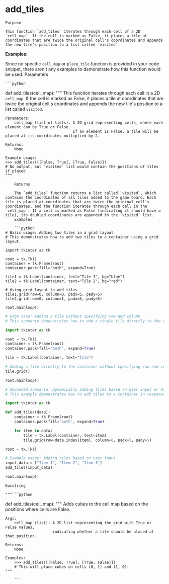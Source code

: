 # add_tiles

    Purpose

    This function `add_tiles` iterates through each cell of a 2D `cell_map`. If the cell is marked as False, it places a tile at coordinates that are twice the original cell's coordinates and appends the new tile's position to a list called `visited`.

**Examples:**

Since no specific `cell_map` or `place_tile` function is provided in your code snippet, there aren't any examples to demonstrate how this function would be used.
    Parameters

    ```python
def add_tiles(cell_map):
    """
    This function iterates through each cell in a 2D `cell_map`. If the cell is marked as False,
    it places a tile at coordinates that are twice the original cell's coordinates and appends the new tile's position to a list called `visited`.

    Parameters:
        cell_map (list of lists): A 2D grid representing cells, where each element can be True or False.
                                  If an element is False, a tile will be placed at its coordinates multiplied by 2.

    Returns:
        None

    Example usage:
    >>> add_tiles([[False, True], [True, False]])
    # No output, but `visited` list would contain the positions of tiles if placed
    """
```
    Returns

    The `add_tiles` function returns a list called `visited`, which contains the coordinates of all tiles added to the game board. Each tile is placed at coordinates that are twice the original cell's coordinates, and the function iterates through each cell in the `cell_map`. If a cell is marked as False (indicating it should have a tile), its doubled coordinates are appended to the `visited` list.
    Examples

    ```python
# Basic usage: Adding two tiles in a grid layout
# This demonstrates how to add two tiles to a container using a grid layout.

import tkinter as tk

root = tk.Tk()
container = tk.Frame(root)
container.pack(fill='both', expand=True)

tile1 = tk.Label(container, text="Tile 1", bg="blue")
tile2 = tk.Label(container, text="Tile 2", bg="red")

# Using grid layout to add tiles
tile1.grid(row=0, column=0, padx=5, pady=5)
tile2.grid(row=0, column=1, padx=5, pady=5)

root.mainloop()
```

```python
# Edge case: Adding a tile without specifying row and column
# This scenario demonstrates how to add a single tile directly to the container without specifying its position.

import tkinter as tk

root = tk.Tk()
container = tk.Frame(root)
container.pack(fill='both', expand=True)

tile = tk.Label(container, text="Tile")

# Adding a tile directly to the container without specifying row and column
tile.grid()

root.mainloop()
```

```python
# Advanced scenario: Dynamically adding tiles based on user input or data
# This example demonstrates how to add tiles to a container in response to user input or data.

import tkinter as tk

def add_tiles(data):
    container = tk.Frame(root)
    container.pack(fill='both', expand=True)

    for item in data:
        tile = tk.Label(container, text=item)
        tile.grid(row=data.index(item), column=0, padx=5, pady=5)

root = tk.Tk()

# Example usage: Adding tiles based on user input
input_data = ["Item 1", "Item 2", "Item 3"]
add_tiles(input_data)

root.mainloop()
```
    Docstring

    """```python
def add_tiles(cell_map):
    """
    Adds cubes to the cell map based on the positions where cells are False.

    Args:
        cell_map (list): A 2D list representing the grid with True or False values,
                         indicating whether a tile should be placed at that position.

    Returns:
        None

    Examples:
        >>> add_tiles([[False, True], [True, False]])
        # This will place cubes on cells (0, 1) and (1, 0).
    """
```"""
    ```